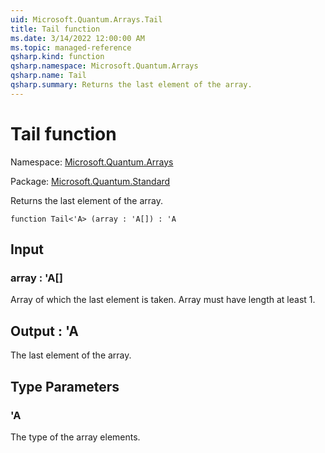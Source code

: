 ```yaml
---
uid: Microsoft.Quantum.Arrays.Tail
title: Tail function
ms.date: 3/14/2022 12:00:00 AM
ms.topic: managed-reference
qsharp.kind: function
qsharp.namespace: Microsoft.Quantum.Arrays
qsharp.name: Tail
qsharp.summary: Returns the last element of the array.
---
```


# Tail function

Namespace: [Microsoft.Quantum.Arrays](xref:Microsoft.Quantum.Arrays)

Package: [Microsoft.Quantum.Standard](https://nuget.org/packages/Microsoft.Quantum.Standard)


Returns the last element of the array.

```qsharp
function Tail<'A> (array : 'A[]) : 'A
```


## Input

### array : 'A[]

Array of which the last element is taken. Array must have length at least 1.



## Output : 'A

The last element of the array.

## Type Parameters

### 'A

The type of the array elements.